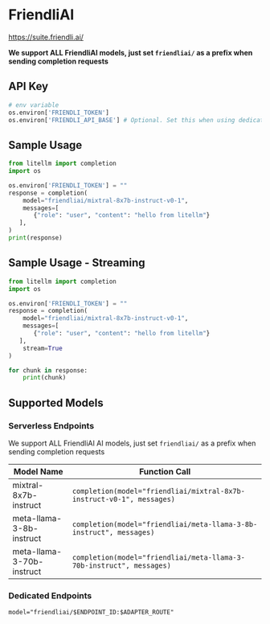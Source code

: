 # FriendliAI
https://suite.friendli.ai/

**We support ALL FriendliAI models, just set `friendliai/` as a prefix when sending completion requests**

## API Key
```python
# env variable
os.environ['FRIENDLI_TOKEN']
os.environ['FRIENDLI_API_BASE'] # Optional. Set this when using dedicated endpoint.
```

## Sample Usage
```python
from litellm import completion
import os

os.environ['FRIENDLI_TOKEN'] = ""
response = completion(
    model="friendliai/mixtral-8x7b-instruct-v0-1", 
    messages=[
       {"role": "user", "content": "hello from litellm"}
   ],
)
print(response)
```

## Sample Usage - Streaming
```python
from litellm import completion
import os

os.environ['FRIENDLI_TOKEN'] = ""
response = completion(
    model="friendliai/mixtral-8x7b-instruct-v0-1", 
    messages=[
       {"role": "user", "content": "hello from litellm"}
   ],
    stream=True
)

for chunk in response:
    print(chunk)
```


## Supported Models
### Serverless Endpoints
We support ALL FriendliAI AI models, just set `friendliai/` as a prefix when sending completion requests

| Model Name               | Function Call                                                                                                                                                      |
|--------------------------|------------------------------------------------------------------------------------------------------------------------------------------------------------------|
| mixtral-8x7b-instruct | `completion(model="friendliai/mixtral-8x7b-instruct-v0-1", messages)` | 
| meta-llama-3-8b-instruct | `completion(model="friendliai/meta-llama-3-8b-instruct", messages)` |
| meta-llama-3-70b-instruct | `completion(model="friendliai/meta-llama-3-70b-instruct", messages)` |  

### Dedicated Endpoints
```
model="friendliai/$ENDPOINT_ID:$ADAPTER_ROUTE"
```
